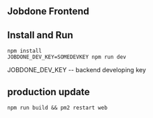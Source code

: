 ## Jobdone Frontend


## Install and Run

```
npm install
JOBDONE_DEV_KEY=SOMEDEVKEY npm run dev
```

JOBDONE_DEV_KEY -- backend developing key



## production update 

```
npm run build && pm2 restart web
```
